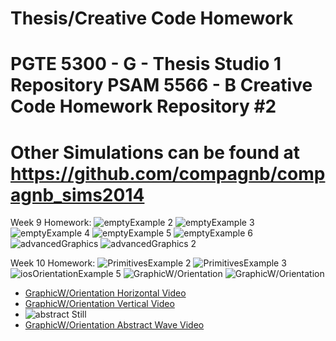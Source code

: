 Thesis/Creative Code Homework
=============================
PGTE 5300 - G - Thesis Studio 1 Repository 
PSAM 5566 - B Creative Code Homework Repository #2
==================================================
Other Simulations can be found at https://github.com/compagnb/compagnb_sims2014
===============================================================================



Week 9 Homework:
![emptyExample 2](http://a.parsons.edu/~compagnb/sims2014/emptyExample2.png)
![emptyExample 3](http://a.parsons.edu/~compagnb/sims2014/emptyExample3.png)
![emptyExample 4](http://a.parsons.edu/~compagnb/sims2014/emptyExample35.png)
![emptyExample 5](http://a.parsons.edu/~compagnb/sims2014/emptyExample4.png)
![emptyExample 6](http://a.parsons.edu/~compagnb/sims2014/emptyExample6.png)
![advancedGraphics](http://a.parsons.edu/~compagnb/sims2014/advancedGraphics.png)
![advancedGraphics 2](http://a.parsons.edu/~compagnb/sims2014/GraphicWOrientation.png)



Week 10 Homework:
![PrimitivesExample 2](http://a.parsons.edu/~compagnb/sims2014/PrimitivesExample2.png)
![PrimitivesExample 3](http://a.parsons.edu/~compagnb/sims2014/PrimitivesExample3.png)
![iosOrientationExample 5](http://a.parsons.edu/~compagnb/sims2014/iosOrientationExample5.png)
![GraphicW/Orientation](http://a.parsons.edu/~compagnb/sims2014/3dOrientation.png)
![GraphicW/Orientation](http://a.parsons.edu/~compagnb/sims2014/3dOrientation1.png)
* [GraphicW/Orientation Horizontal Video](http://youtu.be/5y8h8379biA)
* [GraphicW/Orientation Vertical Video](http://youtu.be/PulyCiUhKTU)
* ![abstract Still](http://a.parsons.edu/~compagnb/sims2014/abstractWaves.png)
* [GraphicW/Orientation Abstract Wave Video](http://youtu.be/udWmkNzTDV4)
